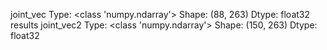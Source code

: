 joint_vec
Type: <class 'numpy.ndarray'>
Shape: (88, 263)
Dtype: float32
results
joint_vec2
Type: <class 'numpy.ndarray'>
Shape: (150, 263)
Dtype: float32